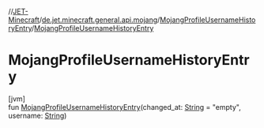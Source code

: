 //[JET-Minecraft](../../../index.md)/[de.jet.minecraft.general.api.mojang](../index.md)/[MojangProfileUsernameHistoryEntry](index.md)/[MojangProfileUsernameHistoryEntry](-mojang-profile-username-history-entry.md)

# MojangProfileUsernameHistoryEntry

[jvm]\
fun [MojangProfileUsernameHistoryEntry](-mojang-profile-username-history-entry.md)(changed_at: [String](https://kotlinlang.org/api/latest/jvm/stdlib/kotlin/-string/index.html) = "empty", username: [String](https://kotlinlang.org/api/latest/jvm/stdlib/kotlin/-string/index.html))
